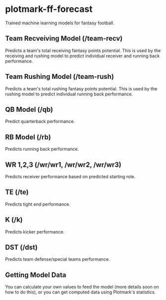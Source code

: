 # plotmark-ff-forecast

Trained machine learning models for fantasy football.

## Team Recveiving Model (/team-recv)

Predicts a team's total receiving fantasy points potential. This is used by the receiving and rushing model to predict individual receiver and running back performance.

## Team Rushing Model (/team-rush)

Predicts a team's total rushing fantasy points potential. This is used by the rushing model to predict individual running back performance.

## QB Model (/qb)

Predict quarterback performance.

## RB Model (/rb)

Predicts running back performance.

## WR 1,2,3 (/wr/wr1, /wr/wr2, /wr/wr3)

Predicts receiver performance based on predicted starting role.

## TE (/te)

Predicts tight end performance.

## K (/k)

Predicts kicker performance.

## DST (/dst)

Predicts team defense/special teams performance.

## Getting Model Data

You can calculate your own values to feed the model (more details soon on how to do this), or you can get computed data using Plotmark's statistics.
